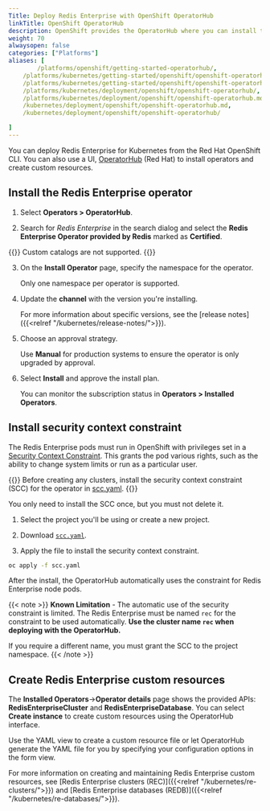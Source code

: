 ```yaml
---
Title: Deploy Redis Enterprise with OpenShift OperatorHub
linkTitle: OpenShift OperatorHub
description: OpenShift provides the OperatorHub where you can install the Redis Enterprise operator from the administrator user interface.
weight: 70
alwaysopen: false
categories: ["Platforms"]
aliases: [
        /platforms/openshift/getting-started-operatorhub/,
    /platforms/kubernetes/getting-started/openshift/openshift-operatorhub/,
    /platforms/kubernetes/getting-started/openshift/openshift-operatorhub.md,
    /platforms/kubernetes/deployment/openshift/openshift-operatorhub/,
    /platforms/kubernetes/deployment/openshift/openshift-operatorhub.md,
    /kubernetes/deployment/openshift/openshift-operatorhub.md,
    /kubernetes/deployment/openshift/openshift-operatorhub/

]
---
```


You can deploy Redis Enterprise for Kubernetes from the Red Hat OpenShift CLI. You can also use a UI, [OperatorHub](https://docs.openshift.com/container-platform/4.11/operators/index.html) (Red Hat) to install operators and create custom resources.

## Install the Redis Enterprise operator

1. Select **Operators > OperatorHub**.

2. Search for _Redis Enterprise_ in the search dialog and select the **Redis Enterprise Operator provided by Redis** marked as **Certified**.

  {{<note>}}
  Custom catalogs are not supported.
  {{</note>}}

3. On the **Install Operator** page, specify the namespace for the operator.

    Only one namespace per operator is supported.

4. Update the **channel** with the version you're installing.

    For more information about specific versions, see the [release notes]({{<relref "/kubernetes/release-notes/">}}).

5. Choose an approval strategy.

    Use **Manual** for production systems to ensure the operator is only upgraded by approval.

6. Select **Install** and approve the install plan.

   You can monitor the subscription status in **Operators > Installed Operators**.

## Install security context constraint

The Redis Enterprise pods must run in OpenShift with privileges set in a [Security Context Constraint](https://docs.openshift.com/container-platform/4.4/authentication/managing-security-context-constraints.html#security-context-constraints-about_configuring-internal-oauth). This grants the pod various rights, such as the ability to change system limits or run as a particular user.

{{<warning>}}
 Before creating any clusters, install the security context constraint (SCC) for the operator in [scc.yaml](https://github.com/RedisLabs/redis-enterprise-k8s-docs/blob/master/openshift/scc.yaml).
{{</warning>}}

You only need to install the SCC once, but you must not delete it.

1. Select the project you'll be using or create a new project.

1. Download [`scc.yaml`](https://github.com/RedisLabs/redis-enterprise-k8s-docs/blob/master/openshift/scc.yaml).

1. Apply the file to install the security context constraint.

  ```sh
  oc apply -f scc.yaml
  ```

After the install, the OperatorHub automatically uses the constraint for Redis Enterprise node pods.

{{< note >}}
**Known Limitation** - The automatic use of the security constraint is limited. The
Redis Enterprise must be named `rec` for the constraint to be used automatically.  **Use the cluster name `rec` when deploying with the OperatorHub.**

If you require a different name, you must grant the SCC to the project
namespace.
{{< /note >}}

## Create Redis Enterprise custom resources

The **Installed Operators**->**Operator details** page shows the provided APIs: **RedisEnterpriseCluster** and **RedisEnterpriseDatabase**. You can select **Create instance** to create custom resources using the OperatorHub interface.

Use the YAML view to create a custom resource file or let OperatorHub generate the YAML file for you by specifying your configuration options in the form view.

For more information on creating and maintaining Redis Enterprise custom resources, see [Redis Enterprise clusters (REC)]({{<relref "/kubernetes/re-clusters/">}}) and [Redis Enterprise databases (REDB)]({{<relref "/kubernetes/re-databases/">}}).
